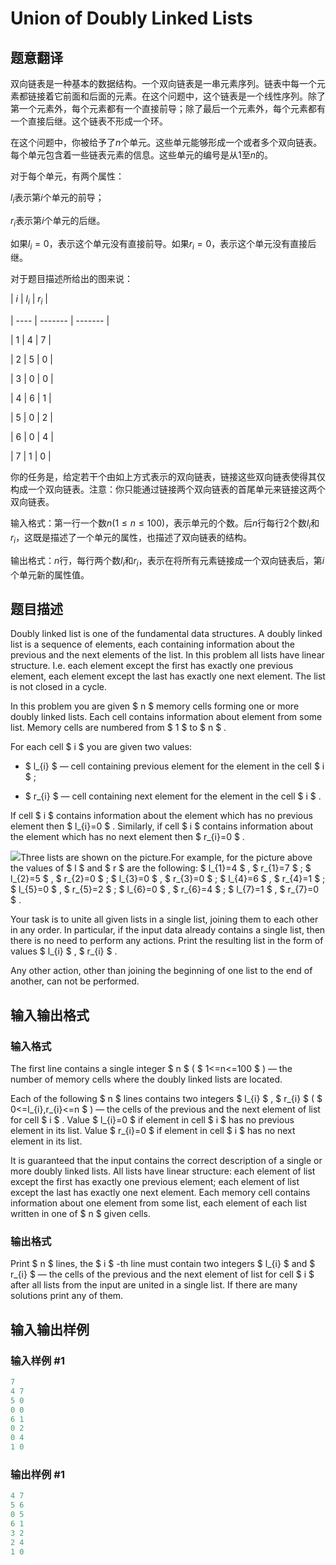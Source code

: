 # Union of Doubly Linked Lists

## 题意翻译

双向链表是一种基本的数据结构。一个双向链表是一串元素序列。链表中每一个元素都链接着它前面和后面的元素。在这个问题中，这个链表是一个线性序列。除了第一个元素外，每个元素都有一个直接前导；除了最后一个元素外，每个元素都有一个直接后继。这个链表不形成一个环。

在这个问题中，你被给予了$n$个单元。这些单元能够形成一个或者多个双向链表。每个单元包含着一些链表元素的信息。这些单元的编号是从$1$至$n$的。

对于每个单元，有两个属性：

$l_i$表示第$i$个单元的前导；

$r_i$表示第$i$个单元的后继。

如果$l_i=0$，表示这个单元没有直接前导。如果$r_i=0$，表示这个单元没有直接后继。

对于题目描述所给出的图来说：

| $i$ | $l_{i}$ | $r_{i}$ |

| ---- | ------- | ------- |

| 1 | 4 | 7 |

| 2 | 5 | 0 |

| 3 | 0 | 0 |

| 4 | 6 | 1 |

| 5 | 0 | 2 |

| 6 | 0 | 4 |

| 7 | 1 | 0 |

你的任务是，给定若干个由如上方式表示的双向链表，链接这些双向链表使得其仅构成一个双向链表。注意：你只能通过链接两个双向链表的首尾单元来链接这两个双向链表。

输入格式：第一行一个数$n(1\leq n\leq100)$，表示单元的个数。后$n$行每行$2$个数$l_i$和$r_i$，这既是描述了一个单元的属性，也描述了双向链表的结构。

输出格式：$n$行，每行两个数$l_i$和$r_i$，表示在将所有元素链接成一个双向链表后，第$i$个单元新的属性值。

## 题目描述

Doubly linked list is one of the fundamental data structures. A doubly linked list is a sequence of elements, each containing information about the previous and the next elements of the list. In this problem all lists have linear structure. I.e. each element except the first has exactly one previous element, each element except the last has exactly one next element. The list is not closed in a cycle.

In this problem you are given $ n $ memory cells forming one or more doubly linked lists. Each cell contains information about element from some list. Memory cells are numbered from $ 1 $ to $ n $ .

For each cell $ i $ you are given two values:

- $ l_{i} $ — cell containing previous element for the element in the cell $ i $ ;

- $ r_{i} $ — cell containing next element for the element in the cell $ i $ .

If cell $ i $ contains information about the element which has no previous element then $ l_{i}=0 $ . Similarly, if cell $ i $ contains information about the element which has no next element then $ r_{i}=0 $ .

![](https://cdn.luogu.com.cn/upload/vjudge_pic/CF847A/91459fe713a7cb4d7c970fe35f97e0c90bbcdc07.png)Three lists are shown on the picture.For example, for the picture above the values of $ l $ and $ r $ are the following: $ l_{1}=4 $ , $ r_{1}=7 $ ; $ l_{2}=5 $ , $ r_{2}=0 $ ; $ l_{3}=0 $ , $ r_{3}=0 $ ; $ l_{4}=6 $ , $ r_{4}=1 $ ; $ l_{5}=0 $ , $ r_{5}=2 $ ; $ l_{6}=0 $ , $ r_{6}=4 $ ; $ l_{7}=1 $ , $ r_{7}=0 $ .

Your task is to unite all given lists in a single list, joining them to each other in any order. In particular, if the input data already contains a single list, then there is no need to perform any actions. Print the resulting list in the form of values $ l_{i} $ , $ r_{i} $ .

Any other action, other than joining the beginning of one list to the end of another, can not be performed.

## 输入输出格式

### 输入格式

The first line contains a single integer $ n $ ( $ 1<=n<=100 $ ) — the number of memory cells where the doubly linked lists are located.

Each of the following $ n $ lines contains two integers $ l_{i} $ , $ r_{i} $ ( $ 0<=l_{i},r_{i}<=n $ ) — the cells of the previous and the next element of list for cell $ i $ . Value $ l_{i}=0 $ if element in cell $ i $ has no previous element in its list. Value $ r_{i}=0 $ if element in cell $ i $ has no next element in its list.

It is guaranteed that the input contains the correct description of a single or more doubly linked lists. All lists have linear structure: each element of list except the first has exactly one previous element; each element of list except the last has exactly one next element. Each memory cell contains information about one element from some list, each element of each list written in one of $ n $ given cells.

### 输出格式

Print $ n $ lines, the $ i $ -th line must contain two integers $ l_{i} $ and $ r_{i} $ — the cells of the previous and the next element of list for cell $ i $ after all lists from the input are united in a single list. If there are many solutions print any of them.

## 输入输出样例

### 输入样例 #1

```cpp
7
4 7
5 0
0 0
6 1
0 2
0 4
1 0

```
### 输出样例 #1

```cpp
4 7
5 6
0 5
6 1
3 2
2 4
1 0

```
